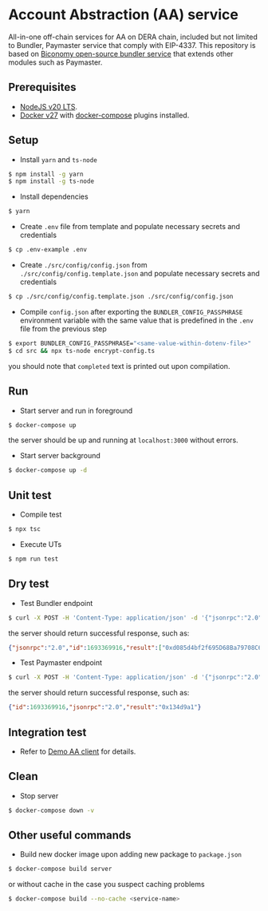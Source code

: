 # Account Abstraction (AA) service

All-in-one off-chain services for AA on DERA chain, included but not limited to Bundler, Paymaster service that comply with EIP-4337.
This repository is based on [Biconomy open-source bundler service](https://github.com/bcnmy/bundler) that extends other modules such as Paymaster.

## Prerequisites

- [NodeJS v20 LTS](https://nodejs.org/en/blog/release/v20.9.0).
- [Docker v27](https://docs.docker.com/engine/release-notes/27/) with [docker-compose](https://docs.docker.com/compose/install/linux/) plugins installed.

## Setup

- Install `yarn` and `ts-node`
```sh
$ npm install -g yarn
$ npm install -g ts-node
```

- Install dependencies
```sh
$ yarn
```

- Create `.env` file from template and populate necessary secrets and credentials
```sh
$ cp .env-example .env
```

- Create `./src/config/config.json` from `./src/config/config.template.json` and populate necessary secrets and credentials
```sh
$ cp ./src/config/config.template.json ./src/config/config.json
```

- Compile `config.json` after exporting the `BUNDLER_CONFIG_PASSPHRASE` environment variable with the same value that is predefined in the `.env` file from the previous step
```sh
$ export BUNDLER_CONFIG_PASSPHRASE="<same-value-within-dotenv-file>"
$ cd src && npx ts-node encrypt-config.ts
```
you should note that `completed` text is printed out upon compilation.

## Run

- Start server and run in foreground
```sh
$ docker-compose up
```
the server should be up and running at `localhost:3000` without errors.

- Start server background
```sh
$ docker-compose up -d
```

## Unit test

- Compile test
```sh
$ npx tsc
```

- Execute UTs
```sh
$ npm run test
```

## Dry test

- Test Bundler endpoint
```sh
$ curl -X POST -H 'Content-Type: application/json' -d '{"jsonrpc":"2.0","id":1693369916,"method":"eth_supportedEntryPoints","params":[]}' http://localhost:3000/api/v2/20240801/x
```
the server should return successful response, such as:
```json
{"jsonrpc":"2.0","id":1693369916,"result":["0xd085d4bf2f695D68Ba79708C646926B01262D53f"]}
```

- Test Paymaster endpoint
```sh
$ curl -X POST -H 'Content-Type: application/json' -d '{"jsonrpc":"2.0","id":1693369916,"method":"eth_chainId","params":[]}' http://localhost:3000/paymaster/api/v1/20240801/x
```
the server should return successful response, such as:
```json
{"id":1693369916,"jsonrpc":"2.0","result":"0x134d9a1"}
```

## Integration test

- Refer to [Demo AA client](https://github.com/DERACHAIN/Demo-AA-client) for details.

## Clean

- Stop server
```sh
$ docker-compose down -v
```

## Other useful commands

- Build new docker image upon adding new package to `package.json`
```sh
$ docker-compose build server
```
or without cache in the case you suspect caching problems
```sh
$ docker-compose build --no-cache <service-name>
```
